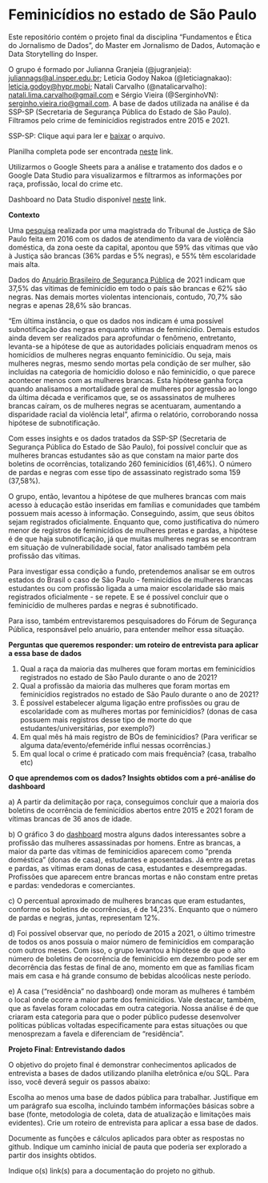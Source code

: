 # Feminicídios no estado de São Paulo
Este repositório contém o projeto final da disciplina “Fundamentos e Ética do Jornalismo de Dados”, do Master em Jornalismo de Dados, Automação e Data Storytelling do Insper. 

O grupo é formado por Julianna Granjeia (@jugranjeia): juliannags@al.insper.edu.br; Leticia Godoy Nakoa (@leticiagnakao): leticia.godoy@hypr.mobi; Natali Carvalho (@natalicarvalho): natali.lima.carvalho@gmail.com e Sérgio Vieira (@SerginhoVN): serginho.vieira.rio@gmail.com.
A base de dados utilizada na análise é da SSP-SP (Secretaria de Segurança Pública do Estado de São Paulo). Filtramos pelo crime de feminicídios registrados entre 2015 e 2021.

SSP-SP: Clique aqui para ler e [baixar]([url](https://github.com/SerginhoVN/Trabalho-final-Natalia/blob/d2fdc3f50429eb3cdd7f013e2aa2171f05381a6e/Feminicidio_2015_2022%20(2).xlsx)) o arquivo.

Planilha completa pode ser encontrada [neste]([url](http://www.ssp.sp.gov.br/transparenciassp/Consulta.aspx)) link.

Utilizarmos o Google Sheets para a análise e tratamento dos dados e o Google Data Studio para visualizarmos e filtrarmos as informações por raça, profissão, local do crime etc.

Dashboard no Data Studio disponível [neste]([url](https://datastudio.google.com/u/0/reporting/6dad0246-220f-4ac7-a84b-6115a7eff2cf/page/uXd2C)) link.

**Contexto**

Uma [pesquisa]([url](https://www1.folha.uol.com.br/cotidiano/2016/08/1798729-em-sao-paulo-mulher-escolarizada-denuncia-mais-violencia-domestica.shtml)) realizada por uma magistrada do Tribunal de Justiça de São Paulo feita em 2016 com os dados de atendimento da vara de violência doméstica, da zona oeste da capital, apontou que 59% das vítimas que vão à Justiça são brancas (36% pardas e 5% negras), e 55% têm escolaridade mais alta.

Dados do [Anuário Brasileiro de Segurança Pública]([url](https://forumseguranca.org.br/wp-content/uploads/2022/06/anuario-2022.pdf?v=5)) de 2021 indicam que 37,5% das vítimas de feminicídio em todo o país são brancas e 62% são negras. Nas demais mortes violentas intencionais, contudo, 70,7% são negras e apenas 28,6% são brancas. 

“Em última instância, o que os dados nos indicam é uma possível subnotificação das negras enquanto vítimas de feminicídio. Demais estudos ainda devem ser realizados para aprofundar o fenômeno, entretanto, levanta-se a hipótese de que as autoridades policiais enquadram menos os homicídios de mulheres negras enquanto feminicídio. Ou seja, mais mulheres negras, mesmo sendo mortas pela condição de ser mulher, são incluídas na categoria de homicídio doloso e não feminicídio, o que parece acontecer menos com as mulheres brancas. Esta hipótese ganha força quando analisamos a mortalidade geral de mulheres por agressão ao longo da última década e verificamos que, se os assassinatos de mulheres brancas caíram, os de mulheres negras se acentuaram, aumentando a disparidade racial da violência letal”, afirma o relatório, corroborando nossa hipótese de subnotificação.

Com esses insights e os dados tratados da SSP-SP (Secretaria de Segurança Pública do Estado de São Paulo), foi possível concluir que as mulheres brancas estudantes são as que constam na maior parte dos boletins de ocorrências, totalizando 260 feminicídios (61,46%). O número de pardas e negras com esse tipo de assassinato registrado soma 159 (37,58%). 

O grupo, então, levantou a hipótese de que mulheres brancas com mais acesso à educação estão inseridas em famílias e comunidades que também possuem mais acesso à informação. Conseguindo, assim, que seus óbitos sejam registrados oficialmente. Enquanto que, como justificativa do número menor de registros de feminicídios de mulheres pretas e pardas, a hipótese é de que haja subnotificação, já que muitas mulheres negras se encontram em situação de vulnerabilidade social, fator analisado também pela profissão das vítimas.

Para investigar essa condição a fundo, pretendemos analisar se em outros estados do Brasil o caso de São Paulo - feminicídios de mulheres brancas estudantes ou com profissão ligada a uma maior escolaridade são mais registrados oficialmente - se repete. E se é possível concluir que o feminicídio de mulheres pardas e negras é subnotificado.

Para isso, também entrevistaremos pesquisadores do Fórum de Segurança Pública, responsável pelo anuário, para entender melhor essa situação.

**Perguntas que queremos responder: um roteiro de entrevista para aplicar a essa base de dados**

1) Qual a raça da maioria das mulheres que foram mortas em feminicídios registrados no estado de São Paulo durante o ano de 2021?
2) Qual a profissão da maioria das mulheres que foram mortas em feminicídios registrados no estado de São Paulo durante o ano de 2021?
3) É possível estabelecer alguma ligação entre profissões ou grau de escolaridade com as mulheres mortas por feminicídios? (donas de casa possuem mais registros desse tipo de morte do que estudantes/universitárias, por exemplo?)
4) Em qual mês há mais registro de BOs de feminicídios? (Para verificar se alguma data/evento/efeméride influi nessas ocorrências.)
5) Em qual local o crime é praticado com mais frequência? (casa, trabalho etc)

**O que aprendemos com os dados? Insights obtidos com a pré-análise do dashboard**

a) A partir da delimitação por raça, conseguimos concluir que a maioria dos boletins de ocorrência de feminicídios abertos entre 2015 e 2021 foram de vítimas brancas de 36 anos de idade.

b) O gráfico 3 do [dashboard]([url](https://datastudio.google.com/u/0/reporting/6dad0246-220f-4ac7-a84b-6115a7eff2cf/page/uXd2C)) mostra alguns dados interessantes sobre a profissão das mulheres assassinadas por homens. Entre as brancas, a maior da parte das vítimas de feminicídios aparecem como “prenda doméstica” (donas de casa), estudantes e aposentadas. Já entre as pretas e pardas, as vítimas eram donas de casa, estudantes e desempregadas. Profissões que aparecem entre brancas mortas e não constam entre pretas e pardas: vendedoras e comerciantes.

c) O percentual aproximado de mulheres brancas que eram estudantes, conforme os boletins de ocorrências, é de 14,23%. Enquanto que o número de pardas e negras, juntas, representam 12%.

d) Foi possível observar que, no período de 2015 a 2021, o último trimestre de todos os anos possuía o maior número de feminicídios em comparação com outros meses. Com isso, o grupo levantou a hipótese de que o alto número de boletins de ocorrência de feminicídio em dezembro pode ser em decorrência das festas de final de ano, momento em que as famílias ficam mais em casa e há grande consumo de bebidas alcoólicas neste período.

e) A casa (“residência” no dashboard) onde moram as mulheres é também o local onde ocorre a maior parte dos feminicídios. Vale destacar, também, que as favelas foram colocadas em outra categoria. Nossa análise é de que criaram esta categoria para que o poder público pudesse desenvolver políticas públicas voltadas especificamente para estas situações ou que menosprezam a favela e diferenciam de “residência”.

**Projeto Final: Entrevistando dados**

O objetivo do projeto final é demonstrar conhecimentos aplicados de entrevista a bases de dados utilizando planilha eletrônica e/ou SQL. Para isso, você deverá seguir os passos abaixo:

Escolha ao menos uma base de dados pública para trabalhar. Justifique em um parágrafo sua escolha, incluindo também informações básicas sobre a base (fonte, metodologia de coleta, data de atualização e limitações mais evidentes). Crie um roteiro de entrevista para aplicar a essa base de dados.

Documente as funções e cálculos aplicados para obter as respostas no github. Indique um caminho inicial de pauta que poderia ser explorado a partir dos insights obtidos.

Indique o(s) link(s) para a documentação do projeto no github.
